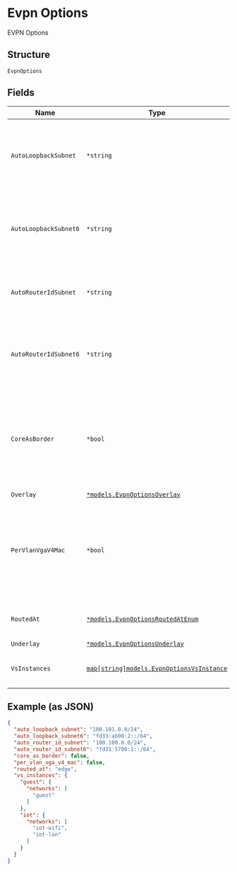 
# Evpn Options

EVPN Options

## Structure

`EvpnOptions`

## Fields

| Name | Type | Tags | Description |
|  --- | --- | --- | --- |
| `AutoLoopbackSubnet` | `*string` | Optional | optional, for dhcp_relay, unique loopback IPs are required for ERB or IPClos where we can set option-82 server_id-overrides |
| `AutoLoopbackSubnet6` | `*string` | Optional | optional, for dhcp_relay, unique loopback IPs are required for ERB or IPClos where we can set option-82 server_id-overrides |
| `AutoRouterIdSubnet` | `*string` | Optional | optional, this generates router_id automatically, if specified, `router_id_prefix` is ignored |
| `AutoRouterIdSubnet6` | `*string` | Optional | optional, this generates router_id automatically, if specified, `router_id_prefix` is ignored<br>**Default**: `"fd31:5700:1::/64"` |
| `CoreAsBorder` | `*bool` | Optional | optional, for ERB or CLOS, you can either use esilag to upstream routers or to also be the virtual-gateway<br>when `routed_at` != `core`, whether to do virtual-gateway at core as well<br>**Default**: `false` |
| `Overlay` | [`*models.EvpnOptionsOverlay`](../../doc/models/evpn-options-overlay.md) | Optional | - |
| `PerVlanVgaV4Mac` | `*bool` | Optional | by default, JUNOS uses 00-00-5e-00-01-01 as the virtual-gateway-address's v4_mac<br>if enabled, 00-00-5e-00-XX-YY will be used (where XX=vlan_id/256, YY=vlan_id%256)<br>**Default**: `false` |
| `RoutedAt` | [`*models.EvpnOptionsRoutedAtEnum`](../../doc/models/evpn-options-routed-at-enum.md) | Optional | optional, where virtual-gateway should reside<br>**Default**: `"edge"` |
| `Underlay` | [`*models.EvpnOptionsUnderlay`](../../doc/models/evpn-options-underlay.md) | Optional | - |
| `VsInstances` | [`map[string]models.EvpnOptionsVsInstance`](../../doc/models/evpn-options-vs-instance.md) | Optional | optional, for EX9200 only to seggregate virtual-switches |

## Example (as JSON)

```json
{
  "auto_loopback_subnet": "100.101.0.0/24",
  "auto_loopback_subnet6": "fd33:ab00:2::/64",
  "auto_router_id_subnet": "100.100.0.0/24",
  "auto_router_id_subnet6": "fd31:5700:1::/64",
  "core_as_border": false,
  "per_vlan_vga_v4_mac": false,
  "routed_at": "edge",
  "vs_instances": {
    "guest": {
      "networks": [
        "guest"
      ]
    },
    "iot": {
      "networks": [
        "iot-wifi",
        "iot-lan"
      ]
    }
  }
}
```

